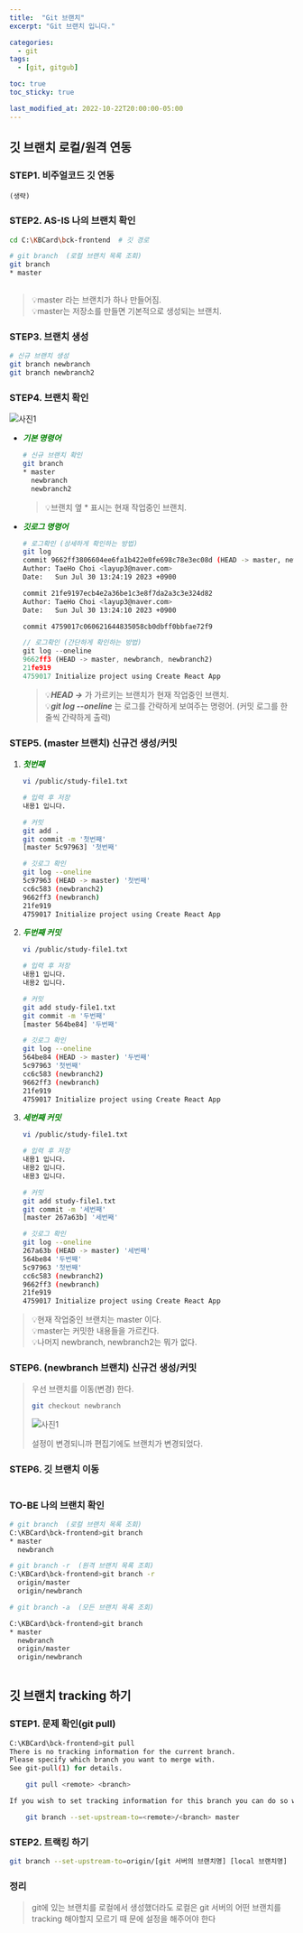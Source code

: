 ```yaml
---
title:  "Git 브랜치"
excerpt: "Git 브랜치 입니다."

categories:
  - git
tags:
  - [git, gitgub]

toc: true
toc_sticky: true

last_modified_at: 2022-10-22T20:00:00-05:00
---
```


## 깃 브랜치 로컬/원격 연동

### STEP1. 비주얼코드 깃 연동
```
(생략)
```

### STEP2. AS-IS 나의 브랜치 확인
```bash
cd C:\KBCard\bck-frontend  # 깃 경로

```

```bash
# git branch  (로컬 브랜치 목록 조회)
git branch
* master
  
```
> 💡master 라는 브랜치가 하나 만들어짐.  
> 💡master는 저장소를 만들면 기본적으로 생성되는 브랜치.

### STEP3. 브랜치 생성
```bash
# 신규 브랜치 생성
git branch newbranch
git branch newbranch2

```


### STEP4. 브랜치 확인
![사진1](/assets/images/Git/git-branch1.jpg)  
  
- <span style="color:green"><I><b>기본 명령어</b></I></span>  

    ```bash
    # 신규 브랜치 확인
    git branch
    * master
      newbranch
      newbranch2

    ```

    > 💡브랜치 옆 * 표시는 현재 작업중인 브랜치.

- <span style="color:green"><I><b>깃로그 명령어</b></I></span>  

    ```bash
    # 로그확인 (상세하게 확인하는 방법)
    git log
    commit 9662ff3806604ee6fa1b422e0fe698c78e3ec08d (HEAD -> master, newbranch, newbranch2)
    Author: TaeHo Choi <layup3@naver.com>
    Date:   Sun Jul 30 13:24:19 2023 +0900

    commit 21fe9197ecb4e2a36be1c3e8f7da2a3c3e324d82
    Author: TaeHo Choi <layup3@naver.com>
    Date:   Sun Jul 30 13:24:10 2023 +0900

    commit 4759017c060621644835058cb0dbff0bbfae72f9

    ```

    ```js
    // 로그확인 (간단하게 확인하는 방법)
    git log --oneline
    9662ff3 (HEAD -> master, newbranch, newbranch2) 
    21fe919
    4759017 Initialize project using Create React App

    ```
    > 💡***HEAD ->*** 가 가르키는 브랜치가 현재 작업중인 브랜치.  
    > 💡***git log --oneline*** 는 로그를 간략하게 보여주는 명령어. (커밋 로그를 한 줄씩 간략하게 출력)


### STEP5. (master 브랜치) 신규건 생성/커밋

1. <span style="color:green"><I><b>첫번째 </b></I></span>  

    ```bash
    vi /public/study-file1.txt

    # 입력 후 저장
    내용1 입니다.

    ```

    ```bash
    # 커밋
    git add .
    git commit -m '첫번째'      
    [master 5c97963] '첫번째'

    ```

    ```bash
    # 깃로그 확인
    git log --oneline
    5c97963 (HEAD -> master) '첫번째'
    cc6c583 (newbranch2)
    9662ff3 (newbranch)
    21fe919
    4759017 Initialize project using Create React App

    ```

2. <span style="color:green"><I><b>두번째 커밋</b></I></span>  

    ```bash
    vi /public/study-file1.txt

    # 입력 후 저장
    내용1 입니다.
    내용2 입니다.

    ```

    ```bash
    # 커밋
    git add study-file1.txt
    git commit -m '두번째'
    [master 564be84] '두번째'

    ```

    ```bash
    # 깃로그 확인
    git log --oneline       
    564be84 (HEAD -> master) '두번째'
    5c97963 '첫번째'
    cc6c583 (newbranch2)
    9662ff3 (newbranch)
    21fe919
    4759017 Initialize project using Create React App

    ```

3. <span style="color:green"><I><b>세번째 커밋</b></I></span>  

    ```bash
    vi /public/study-file1.txt
 
    # 입력 후 저장
    내용1 입니다.
    내용2 입니다.
    내용3 입니다.

    ```

    ```bash
    # 커밋
    git add study-file1.txt
    git commit -m '세번째'  
    [master 267a63b] '세번째'

    ```

    ```bash
    # 깃로그 확인
    git log --oneline       
    267a63b (HEAD -> master) '세번째'
    564be84 '두번째'
    5c97963 '첫번째'
    cc6c583 (newbranch2)
    9662ff3 (newbranch)
    21fe919
    4759017 Initialize project using Create React App

    ```

> 💡현재 작업중인 브랜치는 master 이다.  
> 💡master는 커밋한 내용들을 가르킨다.  
> 💡나머지 newbranch, newbranch2는 뭐가 없다.


### STEP6. (newbranch 브랜치) 신규건 생성/커밋
> 우선 브랜치를 이동(변경) 한다.  
> 
> ```bash
> git checkout newbranch
> 
> ``` 
>   
> ![사진1](/assets/images/Git/git-branch1.jpg)  
>   
> 설정이 변경되니까 편집기에도 브랜치가 변경되었다.




### STEP6. 깃 브랜치 이동
```
```

### TO-BE 나의 브랜치 확인
```bash
# git branch  (로컬 브랜치 목록 조회)
C:\KBCard\bck-frontend>git branch
* master
  newbranch

# git branch -r  (원격 브랜치 목록 조회)
C:\KBCard\bck-frontend>git branch -r
  origin/master
  origin/newbranch

# git branch -a  (모든 브랜치 목록 조회)

C:\KBCard\bck-frontend>git branch
* master
  newbranch
  origin/master
  origin/newbranch
  
```


## 깃 브랜치 tracking 하기


### STEP1. 문제 확인(git pull)
```bash
C:\KBCard\bck-frontend>git pull
There is no tracking information for the current branch.
Please specify which branch you want to merge with.
See git-pull(1) for details.

    git pull <remote> <branch>

If you wish to set tracking information for this branch you can do so with:

    git branch --set-upstream-to=<remote>/<branch> master

```

### STEP2. 트랙킹 하기
```bash
git branch --set-upstream-to=origin/[git 서버의 브랜치명] [local 브랜치명]

```

### 정리
> git에 있는 브랜치를 로컬에서 생성했더라도 
> 로컬은 git 서버의 어떤 브랜치를 tracking 해야할지 모르기 
> 때  문에 설정을 해주어야 한다
